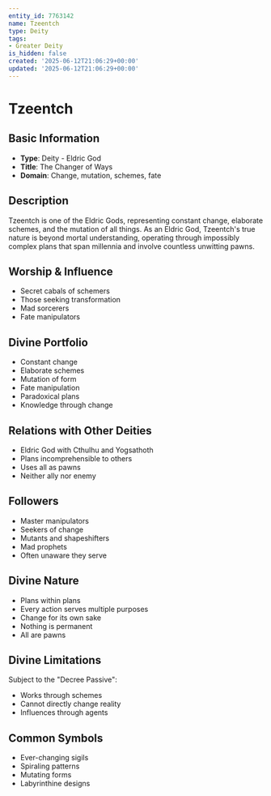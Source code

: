 ```yaml
---
entity_id: 7763142
name: Tzeentch
type: Deity
tags:
- Greater Deity
is_hidden: false
created: '2025-06-12T21:06:29+00:00'
updated: '2025-06-12T21:06:29+00:00'
---
```


# Tzeentch

## Basic Information

- **Type**: Deity - Eldric God
- **Title**: The Changer of Ways
- **Domain**: Change, mutation, schemes, fate

## Description

Tzeentch is one of the Eldric Gods, representing constant change, elaborate schemes, and the mutation of all things. As an Eldric God, Tzeentch's true nature is beyond mortal understanding, operating through impossibly complex plans that span millennia and involve countless unwitting pawns.

## Worship & Influence

- Secret cabals of schemers
- Those seeking transformation
- Mad sorcerers
- Fate manipulators

## Divine Portfolio

- Constant change
- Elaborate schemes
- Mutation of form
- Fate manipulation
- Paradoxical plans
- Knowledge through change

## Relations with Other Deities

- Eldric God with Cthulhu and Yogsathoth
- Plans incomprehensible to others
- Uses all as pawns
- Neither ally nor enemy

## Followers

- Master manipulators
- Seekers of change
- Mutants and shapeshifters
- Mad prophets
- Often unaware they serve

## Divine Nature

- Plans within plans
- Every action serves multiple purposes
- Change for its own sake
- Nothing is permanent
- All are pawns

## Divine Limitations

Subject to the "Decree Passive":

- Works through schemes
- Cannot directly change reality
- Influences through agents

## Common Symbols

- Ever-changing sigils
- Spiraling patterns
- Mutating forms
- Labyrinthine designs